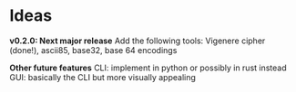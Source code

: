 # Ideas

**v0.2.0: Next major release**
Add the following tools:
Vigenere cipher (done!), ascii85, base32, base 64 encodings

**Other future features**
CLI: implement in python or possibly in rust instead
GUI: basically the CLI but more visually appealing